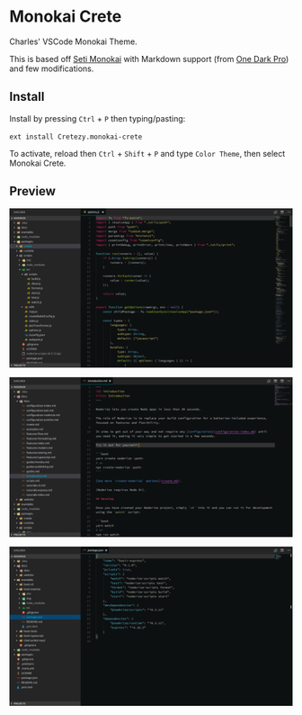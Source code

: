 # Monokai Crete

Charles' VSCode Monokai Theme.

This is based off [Seti Monokai](https://github.com/smukkekim/vscode-setimonokai-theme) with Markdown support (from [One Dark Pro](https://github.com/Binaryify/OneDark-Pro)) and few modifications.

## Install

Install by pressing `Ctrl` + `P` then typing/pasting:

`ext install Cretezy.monokai-crete`

To activate, reload then `Ctrl` + `Shift` + `P` and type `Color Theme`, then select Monokai Crete.

## Preview

![Code](https://raw.githubusercontent.com/Cretezy/Monokai/master/preview/code.png)

![Markdown](https://raw.githubusercontent.com/Cretezy/Monokai/master/preview/markdown.png)

![JSON](https://raw.githubusercontent.com/Cretezy/Monokai/master/preview/json.png)

